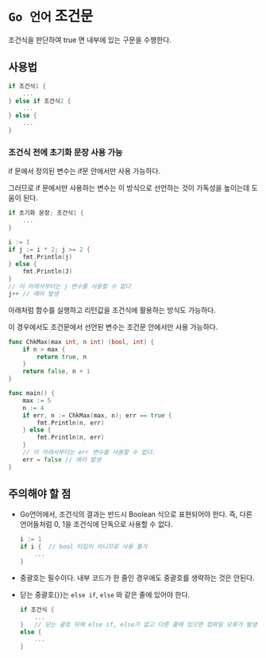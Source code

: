 # `Go 언어` 조건문

조건식을 판단하여 true 면 내부에 있는 구문을 수행한다.

## 사용법

```go
if 조건식1 {
    ...
} else if 조건식2 {
    ...
} else {
    ...
}
```

### **조건식 전에 초기화 문장 사용 가능**

if 문에서 정의된 변수는 if문 안에서만 사용 가능하다.

그러므로 if 문에서만 사용하는 변수는 이 방식으로 선언하는 것이 가독성을 높이는데 도움이 된다.

```go
if 초기화 문장; 조건식1 {
    ...
}

i := 1
if j := i * 2; j >= 2 {
    fmt.Println(j)
} else {
    fmt.Println(J)
}
// 이 아래서부터는 j 변수를 사용할 수 없다
j++ // 에러 발생
```

아래처럼 함수를 실행하고 리턴값을 조건식에 활용하는 방식도 가능하다.

이 경우에서도 조건문에서 선언된 변수는 조건문 안에서만 사용 가능하다.
```go
func ChkMax(max int, n int) (bool, int) {
	if n > max {
		return true, n
	}
	return false, n + 1
}

func main() {
	max := 5
	n := 4
	if err, n := ChkMax(max, n); err == true {
		fmt.Println(n, err) 
	} else {
		fmt.Println(n, err)
	}
    // 이 아래서부터는 err 변수를 사용할 수 없다.
    err = false // 에러 발생
}
```

## 주의해야 할 점

- Go언어에서, 조건식의 결과는 반드시 Boolean 식으로 표현되어야 한다. 즉, 다른 언어들처럼 0, 1을 조건식에 단독으로 사용할 수 없다.

    ```go
    i := 1
    if i {  // bool 타입이 아니므로 사용 불가
        ...
    }
    ```

- 중괄호는 필수이다. 내부 코드가 한 줄인 경우에도 중괄호를 생략하는 것은 안된다.
- 닫는 중괄호(`}`)는 `else if`, `else` 와 같은 줄에 있어야 한다.
    ```go
    if 조건식 {
        ...
    }   // 닫는 괄호 뒤에 else if, else가 없고 다른 줄에 있으면 컴파일 오류가 발생
    else {
        ...
    }
    ```